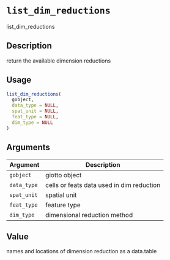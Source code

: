 # `list_dim_reductions`

list_dim_reductions


## Description

return the available dimension reductions


## Usage

```r
list_dim_reductions(
  gobject,
  data_type = NULL,
  spat_unit = NULL,
  feat_type = NULL,
  dim_type = NULL
)
```


## Arguments

Argument      |Description
------------- |----------------
`gobject`     |     giotto object
`data_type`     |     cells or feats data used in dim reduction
`spat_unit`     |     spatial unit
`feat_type`     |     feature type
`dim_type`     |     dimensional reduction method


## Value

names and locations of dimension reduction as a data.table


